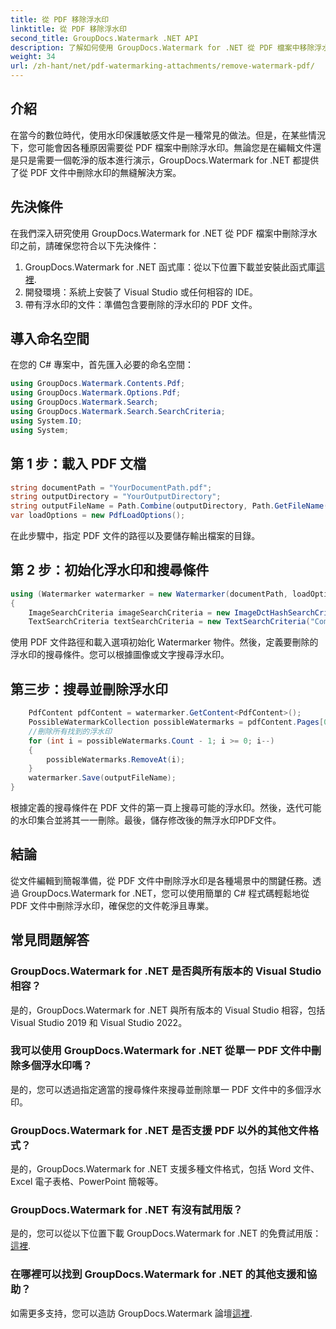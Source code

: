 ```yaml
---
title: 從 PDF 移除浮水印
linktitle: 從 PDF 移除浮水印
second_title: GroupDocs.Watermark .NET API
description: 了解如何使用 GroupDocs.Watermark for .NET 從 PDF 檔案中移除浮水印。專業文檔編輯的簡單步驟。
weight: 34
url: /zh-hant/net/pdf-watermarking-attachments/remove-watermark-pdf/
---
```

## 介紹
在當今的數位時代，使用水印保護敏感文件是一種常見的做法。但是，在某些情況下，您可能會因各種原因需要從 PDF 檔案中刪除浮水印。無論您是在編輯文件還是只是需要一個乾淨的版本進行演示，GroupDocs.Watermark for .NET 都提供了從 PDF 文件中刪除水印的無縫解決方案。
## 先決條件
在我們深入研究使用 GroupDocs.Watermark for .NET 從 PDF 檔案中刪除浮水印之前，請確保您符合以下先決條件：
1.  GroupDocs.Watermark for .NET 函式庫：從以下位置下載並安裝此函式庫[這裡](https://releases.groupdocs.com/Watermark/net/).
2. 開發環境：系統上安裝了 Visual Studio 或任何相容的 IDE。
3. 帶有浮水印的文件：準備包含要刪除的浮水印的 PDF 文件。

## 導入命名空間
在您的 C# 專案中，首先匯入必要的命名空間：
```csharp
using GroupDocs.Watermark.Contents.Pdf;
using GroupDocs.Watermark.Options.Pdf;
using GroupDocs.Watermark.Search;
using GroupDocs.Watermark.Search.SearchCriteria;
using System.IO;
using System;
```
## 第 1 步：載入 PDF 文檔
```csharp
string documentPath = "YourDocumentPath.pdf";
string outputDirectory = "YourOutputDirectory";
string outputFileName = Path.Combine(outputDirectory, Path.GetFileName(documentPath));
var loadOptions = new PdfLoadOptions();
```
在此步驟中，指定 PDF 文件的路徑以及要儲存輸出檔案的目錄。
## 第 2 步：初始化浮水印和搜尋條件
```csharp
using (Watermarker watermarker = new Watermarker(documentPath, loadOptions))
{
    ImageSearchCriteria imageSearchCriteria = new ImageDctHashSearchCriteria(Constants.LogoPng);
    TextSearchCriteria textSearchCriteria = new TextSearchCriteria("Company Name");
```
使用 PDF 文件路徑和載入選項初始化 Watermarker 物件。然後，定義要刪除的浮水印的搜尋條件。您可以根據圖像或文字搜尋浮水印。
## 第三步：搜尋並刪除浮水印
```csharp
    PdfContent pdfContent = watermarker.GetContent<PdfContent>();
    PossibleWatermarkCollection possibleWatermarks = pdfContent.Pages[0].Search(imageSearchCriteria.Or(textSearchCriteria));
    //刪除所有找到的浮水印
    for (int i = possibleWatermarks.Count - 1; i >= 0; i--)
    {
        possibleWatermarks.RemoveAt(i);
    }
    watermarker.Save(outputFileName);
}
```
根據定義的搜尋條件在 PDF 文件的第一頁上搜尋可能的浮水印。然後，迭代可能的水印集合並將其一一刪除。最後，儲存修改後的無浮水印PDF文件。

## 結論
從文件編輯到簡報準備，從 PDF 文件中刪除浮水印是各種場景中的關鍵任務。透過 GroupDocs.Watermark for .NET，您可以使用簡單的 C# 程式碼輕鬆地從 PDF 文件中刪除浮水印，確保您的文件乾淨且專業。
## 常見問題解答
### GroupDocs.Watermark for .NET 是否與所有版本的 Visual Studio 相容？
是的，GroupDocs.Watermark for .NET 與所有版本的 Visual Studio 相容，包括 Visual Studio 2019 和 Visual Studio 2022。
### 我可以使用 GroupDocs.Watermark for .NET 從單一 PDF 文件中刪除多個浮水印嗎？
是的，您可以透過指定適當的搜尋條件來搜尋並刪除單一 PDF 文件中的多個浮水印。
### GroupDocs.Watermark for .NET 是否支援 PDF 以外的其他文件格式？
是的，GroupDocs.Watermark for .NET 支援多種文件格式，包括 Word 文件、Excel 電子表格、PowerPoint 簡報等。
### GroupDocs.Watermark for .NET 有沒有試用版？
是的，您可以從以下位置下載 GroupDocs.Watermark for .NET 的免費試用版：[這裡](https://releases.groupdocs.com/).
### 在哪裡可以找到 GroupDocs.Watermark for .NET 的其他支援和協助？
如需更多支持，您可以造訪 GroupDocs.Watermark 論壇[這裡](https://forum.groupdocs.com/c/watermark/19).